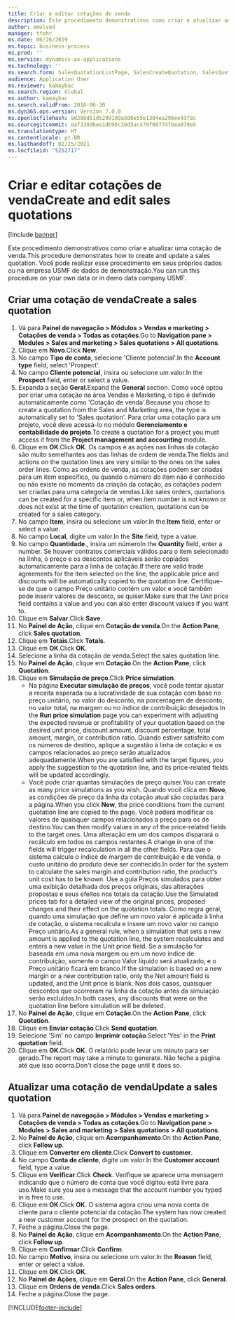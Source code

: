 ```yaml
---
title: Criar e editar cotações de venda
description: Este procedimento demonstrativos como criar e atualizar uma cotação de venda.
author: omulvad
manager: tfehr
ms.date: 06/26/2019
ms.topic: business-process
ms.prod: ''
ms.service: dynamics-ax-applications
ms.technology: ''
ms.search.form: SalesQuotationListPage, SalesCreateQuotation, SalesQuotationTable, SalesQuotationTotals, SalesQuotationPriceSimulation, SalesQuotationEditLines, SrsReportViewerForm, smmSetNumSeqIfManual, CustTable, SalesTable, CustQuotationConfirmationJournal, CustQuotationJournal, CustSalesLines, SalesQuotationCopying, SalesQuotationDeleteQuotations, SalesQuotationListPagePreviewPane, SalesQuotationTypeGroup
audience: Application User
ms.reviewer: kamaybac
ms.search.region: Global
ms.author: kamaybac
ms.search.validFrom: 2016-06-30
ms.dyn365.ops.version: Version 7.0.0
ms.openlocfilehash: 9d208d51d5299109a500e55e1304ea296ee4378c
ms.sourcegitcommit: eaf330dbee1db96c20d5ac479f007747bea079eb
ms.translationtype: HT
ms.contentlocale: pt-BR
ms.lasthandoff: 02/15/2021
ms.locfileid: "5252717"
---
```

# <a name="create-and-edit-sales-quotations"></a><span data-ttu-id="69734-103">Criar e editar cotações de venda</span><span class="sxs-lookup"><span data-stu-id="69734-103">Create and edit sales quotations</span></span>

[!include [banner](../../includes/banner.md)]

<span data-ttu-id="69734-104">Este procedimento demonstrativos como criar e atualizar uma cotação de venda.</span><span class="sxs-lookup"><span data-stu-id="69734-104">This procedure demonstrates how to create and update a sales quotation.</span></span> <span data-ttu-id="69734-105">Você pode realizar esse procedimento em seus próprios dados ou na empresa USMF de dados de demonstração.</span><span class="sxs-lookup"><span data-stu-id="69734-105">You can run this procedure on your own data or in demo data company USMF.</span></span>


## <a name="create-a-sales-quotation"></a><span data-ttu-id="69734-106">Criar uma cotação de venda</span><span class="sxs-lookup"><span data-stu-id="69734-106">Create a sales quotation</span></span>
1. <span data-ttu-id="69734-107">Vá para **Painel de navegação > Módulos > Vendas e marketing > Cotações de venda > Todas as cotações**.</span><span class="sxs-lookup"><span data-stu-id="69734-107">Go to **Navigation pane > Modules > Sales and marketing > Sales quotations > All quotations**.</span></span>
2. <span data-ttu-id="69734-108">Clique em **Novo**.</span><span class="sxs-lookup"><span data-stu-id="69734-108">Click **New**.</span></span>
3. <span data-ttu-id="69734-109">No campo **Tipo de conta**, selecione 'Cliente potencial'.</span><span class="sxs-lookup"><span data-stu-id="69734-109">In the **Account type** field, select 'Prospect'.</span></span>
4. <span data-ttu-id="69734-110">No campo **Cliente potencial**, insira ou selecione um valor.</span><span class="sxs-lookup"><span data-stu-id="69734-110">In the **Prospect** field, enter or select a value.</span></span>
5. <span data-ttu-id="69734-111">Expanda a seção **Geral**.</span><span class="sxs-lookup"><span data-stu-id="69734-111">Expand the **General** section.</span></span> <span data-ttu-id="69734-112">Como você optou por criar uma cotação na área Vendas e Marketing, o tipo é definido automaticamente como 'Cotação de venda'.</span><span class="sxs-lookup"><span data-stu-id="69734-112">Because you chose to create a quotation from the Sales and Marketing area, the type is automatically set to 'Sales quotation'.</span></span> <span data-ttu-id="69734-113">Para criar uma cotação para um projeto, você deve acessá-lo no módulo **Gerenciamento e contabilidade do projeto**.</span><span class="sxs-lookup"><span data-stu-id="69734-113">To create a quotation for a project you must access it from the **Project management and accounting** module.</span></span>
6. <span data-ttu-id="69734-114">Clique em **OK**.</span><span class="sxs-lookup"><span data-stu-id="69734-114">Click **OK**.</span></span> <span data-ttu-id="69734-115">Os campos e as ações nas linhas da cotação são muito semelhantes aos das linhas de ordem de venda.</span><span class="sxs-lookup"><span data-stu-id="69734-115">The fields and actions on the quotation lines are very similar to the ones on the sales order lines.</span></span>   <span data-ttu-id="69734-116">Como as ordens de venda, as cotações podem ser criadas para um item específico, ou quando o número do item não é conhecido ou não existe no momento da criação da cotação, as cotações podem ser criadas para uma categoria de vendas.</span><span class="sxs-lookup"><span data-stu-id="69734-116">Like sales orders, quotations can be created for a specific item or, when item number is not known or does not exist at the time of quotation creation, quotations can be created for a sales category.</span></span>     
7. <span data-ttu-id="69734-117">No campo **Item**, insira ou selecione um valor.</span><span class="sxs-lookup"><span data-stu-id="69734-117">In the **Item** field, enter or select a value.</span></span>
8. <span data-ttu-id="69734-118">No campo **Local**, digite um valor.</span><span class="sxs-lookup"><span data-stu-id="69734-118">In the **Site** field, type a value.</span></span>
9. <span data-ttu-id="69734-119">No campo **Quantidade.**, insira um número</span><span class="sxs-lookup"><span data-stu-id="69734-119">In the **Quantity** field, enter a number.</span></span> <span data-ttu-id="69734-120">Se houver contratos comerciais válidos para o item selecionado na linha, o preço e os descontos aplicáveis serão copiados automaticamente para a linha de cotação.</span><span class="sxs-lookup"><span data-stu-id="69734-120">If there are valid trade agreements for the item selected on the line, the applicable price and discounts will be automatically copied to the quotation line.</span></span> <span data-ttu-id="69734-121">Certifique-se de que o campo Preço unitário contém um valor e você também pode inserir valores de desconto, se quiser.</span><span class="sxs-lookup"><span data-stu-id="69734-121">Make sure that the Unit price field contains a value and you can also enter discount values if you want to.</span></span> 
10. <span data-ttu-id="69734-122">Clique em **Salvar**.</span><span class="sxs-lookup"><span data-stu-id="69734-122">Click **Save**.</span></span>
11. <span data-ttu-id="69734-123">No **Painel de Ação**, clique em **Cotação de venda**.</span><span class="sxs-lookup"><span data-stu-id="69734-123">On the **Action Pane**, click **Sales quotation**.</span></span>
12. <span data-ttu-id="69734-124">Clique em **Totais**.</span><span class="sxs-lookup"><span data-stu-id="69734-124">Click **Totals**.</span></span>
13. <span data-ttu-id="69734-125">Clique em **OK**.</span><span class="sxs-lookup"><span data-stu-id="69734-125">Click **OK**.</span></span>
14. <span data-ttu-id="69734-126">Selecione a linha da cotação de venda.</span><span class="sxs-lookup"><span data-stu-id="69734-126">Select the sales quotation line.</span></span>
15. <span data-ttu-id="69734-127">No **Painel de Ação**, clique em **Cotação**.</span><span class="sxs-lookup"><span data-stu-id="69734-127">On the **Action Pane**, click **Quotation**.</span></span>
16. <span data-ttu-id="69734-128">Clique em **Simulação de preço**.</span><span class="sxs-lookup"><span data-stu-id="69734-128">Click **Price simulation**.</span></span>
    - <span data-ttu-id="69734-129">Na página **Executar simulação de preços**, você pode tentar ajustar a receita esperada ou a lucratividade de sua cotação com base no preço unitário, no valor do desconto, na porcentagem de desconto, no valor total, na margem ou no índice de contribuição desejados.</span><span class="sxs-lookup"><span data-stu-id="69734-129">In the **Run price simulation** page you can experiment with adjusting the expected revenue or profitability of your quotation based on the desired unit price, discount amount, discount percentage, total amount, margin, or contribution ratio.</span></span> <span data-ttu-id="69734-130">Quando estiver satisfeito com os números de destino, aplique a sugestão à linha de cotação e os campos relacionados ao preço serão atualizados adequadamente.</span><span class="sxs-lookup"><span data-stu-id="69734-130">When you are satisfied with the target figures, you apply the suggestion to the quotation line, and its price-related fields will be updated accordingly.</span></span>  
    - <span data-ttu-id="69734-131">Você pode criar quantas simulações de preço quiser.</span><span class="sxs-lookup"><span data-stu-id="69734-131">You can create as many price simulations as you wish.</span></span> <span data-ttu-id="69734-132">Quando você clica em **Novo**, as condições de preço da linha da cotação atual são copiadas para a página.</span><span class="sxs-lookup"><span data-stu-id="69734-132">When you click **New**, the price conditions from the current quotation line are copied to the page.</span></span> <span data-ttu-id="69734-133">Você poderá modificar os valores de quaisquer campos relacionados a preço para os de destino.</span><span class="sxs-lookup"><span data-stu-id="69734-133">You can then modify values in any of the price-related fields to the target ones.</span></span> <span data-ttu-id="69734-134">Uma alteração em um dos campos disparará o recálculo em todos os campos restantes.</span><span class="sxs-lookup"><span data-stu-id="69734-134">A change in one of the fields will trigger recalculation in all the other fields.</span></span> <span data-ttu-id="69734-135">Para que o sistema calcule o índice de margem de contribuição e de venda, o custo unitário do produto deve ser conhecido.</span><span class="sxs-lookup"><span data-stu-id="69734-135">In order for the system to calculate the sales margin and contribution ratio, the product's unit cost has to be known.</span></span> <span data-ttu-id="69734-136">Use a guia Preços simulados para obter uma exibição detalhada dos preços originais, das alterações propostas e seus efeitos nos totais da cotação.</span><span class="sxs-lookup"><span data-stu-id="69734-136">Use the Simulated prices tab for a detailed view of the original prices, proposed changes and their effect on the quotation totals.</span></span> <span data-ttu-id="69734-137">Como regra geral, quando uma simulação que define um novo valor é aplicada à linha de cotação, o sistema recalcula e insere um novo valor no campo Preço unitário.</span><span class="sxs-lookup"><span data-stu-id="69734-137">As a general rule, when a simulation that sets a new amount is applied to the quotation line, the system recalculates and enters a new value in the Unit price field.</span></span> <span data-ttu-id="69734-138">Se a simulação for baseada em uma nova margem ou em um novo índice de contribuição, somente o campo Valor líquido será atualizado, e o Preço unitário ficará em branco.</span><span class="sxs-lookup"><span data-stu-id="69734-138">If the simulation is based on a new margin or a new contribution ratio, only the Net amount field is updated, and the Unit price is blank.</span></span> <span data-ttu-id="69734-139">Nos dois casos, quaisquer descontos que ocorreram na linha da cotação antes da simulação serão excluídos.</span><span class="sxs-lookup"><span data-stu-id="69734-139">In both cases, any discounts that were on the quotation line before simulation will be deleted.</span></span>
17. <span data-ttu-id="69734-140">No **Painel de Ação**, clique em **Cotação**.</span><span class="sxs-lookup"><span data-stu-id="69734-140">On the **Action Pane**, click **Quotation**.</span></span>
18. <span data-ttu-id="69734-141">Clique em **Enviar cotação**.</span><span class="sxs-lookup"><span data-stu-id="69734-141">Click **Send quotation**.</span></span>
19. <span data-ttu-id="69734-142">Selecione 'Sim' no campo **Imprimir cotação**.</span><span class="sxs-lookup"><span data-stu-id="69734-142">Select 'Yes' in the **Print quotation** field.</span></span>
20. <span data-ttu-id="69734-143">Clique em **OK**.</span><span class="sxs-lookup"><span data-stu-id="69734-143">Click **OK**.</span></span> <span data-ttu-id="69734-144">O relatório pode levar um minuto para ser gerado.</span><span class="sxs-lookup"><span data-stu-id="69734-144">The report may take a minute to generate.</span></span> <span data-ttu-id="69734-145">Não feche a página até que isso ocorra.</span><span class="sxs-lookup"><span data-stu-id="69734-145">Don't close the page until it does so.</span></span>

## <a name="update-a-sales-quotation"></a><span data-ttu-id="69734-146">Atualizar uma cotação de venda</span><span class="sxs-lookup"><span data-stu-id="69734-146">Update a sales quotation</span></span>
1. <span data-ttu-id="69734-147">Vá para **Painel de navegação > Módulos > Vendas e marketing > Cotações de venda > Todas as cotações**.</span><span class="sxs-lookup"><span data-stu-id="69734-147">Go to **Navigation pane > Modules > Sales and marketing > Sales quotations > All quotations**.</span></span>
2. <span data-ttu-id="69734-148">No **Painel de Ação**, clique em **Acompanhamento**.</span><span class="sxs-lookup"><span data-stu-id="69734-148">On the **Action Pane**, click **Follow up**.</span></span>
3. <span data-ttu-id="69734-149">Clique em **Converter em cliente**.</span><span class="sxs-lookup"><span data-stu-id="69734-149">Click **Convert to customer**.</span></span>
4. <span data-ttu-id="69734-150">No campo **Conta de cliente**, digite um valor.</span><span class="sxs-lookup"><span data-stu-id="69734-150">In the **Customer account** field, type a value.</span></span>
5. <span data-ttu-id="69734-151">Clique em **Verificar**.</span><span class="sxs-lookup"><span data-stu-id="69734-151">Click **Check**.</span></span> <span data-ttu-id="69734-152">Verifique se aparece uma mensagem indicando que o número de conta que você digitou está livre para uso.</span><span class="sxs-lookup"><span data-stu-id="69734-152">Make sure you see a message that the account number you typed in is free to use.</span></span>  
6. <span data-ttu-id="69734-153">Clique em **OK**.</span><span class="sxs-lookup"><span data-stu-id="69734-153">Click **OK**.</span></span> <span data-ttu-id="69734-154">O sistema agora criou uma nova conta de cliente para o cliente potencial da cotação.</span><span class="sxs-lookup"><span data-stu-id="69734-154">The system has now created a new customer account for the prospect on the quotation.</span></span>  
7. <span data-ttu-id="69734-155">Feche a página.</span><span class="sxs-lookup"><span data-stu-id="69734-155">Close the page.</span></span>
8. <span data-ttu-id="69734-156">No **Painel de Ação**, clique em **Acompanhamento**.</span><span class="sxs-lookup"><span data-stu-id="69734-156">On the **Action Pane**, click **Follow up**.</span></span>
9. <span data-ttu-id="69734-157">Clique em **Confirmar**.</span><span class="sxs-lookup"><span data-stu-id="69734-157">Click **Confirm**.</span></span>
10. <span data-ttu-id="69734-158">No campo **Motivo**, insira ou selecione um valor.</span><span class="sxs-lookup"><span data-stu-id="69734-158">In the **Reason** field, enter or select a value.</span></span>
11. <span data-ttu-id="69734-159">Clique em **OK**.</span><span class="sxs-lookup"><span data-stu-id="69734-159">Click **OK**.</span></span>
12. <span data-ttu-id="69734-160">No **Painel de Ações**, clique em **Geral**.</span><span class="sxs-lookup"><span data-stu-id="69734-160">On the **Action Pane**, click **General**.</span></span>
13. <span data-ttu-id="69734-161">Clique em **Ordens de venda**.</span><span class="sxs-lookup"><span data-stu-id="69734-161">Click **Sales orders**.</span></span>
14. <span data-ttu-id="69734-162">Feche a página.</span><span class="sxs-lookup"><span data-stu-id="69734-162">Close the page.</span></span>



[!INCLUDE[footer-include](../../../includes/footer-banner.md)]